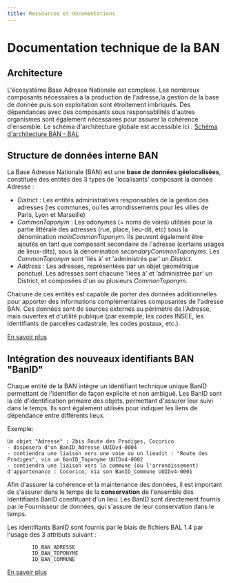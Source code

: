```yaml
---
title: Ressources et documentations
---
```



# Documentation technique de la BAN

## Architecture
L'écosystème Base Adresse Nationale est complexe. Les nombreux composants nécessaires à la production de l'adresse,la gestion de la base de donnée puis son exploitation sont étroitement imbriqués. Des dépendances avec des composants sous responsabilités d'autres organismes sont également nécessaires pour assurer la cohérence d'ensemble.   Le schéma d'architecture globale est accessible ici : [Schéma d'architecture BAN - BAL](https://github.com/BaseAdresseNationale/ban-plateforme/wiki/Schéma-général-d’architecture-BAN-BAL-(fev-2025))


## Structure de données interne BAN

La Base Adresse Nationale (BAN) est une **base de données géolocalisées**, constituée des entités des 3 types de 'localisants' composant la donnée Adresse :

* *District* : Les entités administratives responsables de la gestion des adresses (les communes, ou les arrondissements pour les villes de Paris, Lyon et Marseille)
*  *CommonToponym* : Les odonymes (= noms de voies) utilisés pour la partie littérale des adresses (rue, place, lieu-dit, etc) sous la dénomination *mainCommonToponym*. Ils peuvent également être ajoutés en tant que composant secondaire de l'adresse (certains usages de lieux-dits), sous la dénomination *secondaryCommonToponyms*. 
Les *CommonToponym* sont 'liés à' et 'administrés par’ un *District*.
* *Address* : Les adresses, représentées par un objet géométrique ponctuel. Les adresses sont chacune 'liées à' et ‘administrée par’ un District, et composées d'un ou plusieurs *CommonToponym*.

Chacune de ces entités est capable de porter des données additionnelles pour apporter des informations complémentaires composantes de l'adresse BAN. Ces données sont de sources externes au périmètre de l'Adresse, mais ouvertes et d'utilité publique (par exemple, les codes INSEE, les Identifiants de parcelles cadastrale, les codes postaux, etc.).

[En savoir plus](https://github.com/BaseAdresseNationale/ban-plateforme/wiki/DRAFT%23-Schema-de-la-base-de-donn%C3%A9es-BAN) 



## Intégration des nouveaux identifiants BAN "BanID"

Chaque entité de la BAN intègre un identifiant technique unique BanID permettant de l'identifier de façon explicite et non ambiguë. Les BanID sont la clé d'identification primaire des objets, permettant d'assurer leur suivi dans le temps. Ils sont également utilisés pour indiquer les liens de dépendance entre différents lieux.

Exemple:

    Un objet "Adresse" : 2bis Route des Prodiges, Cocorico
    - disposera d'un BanID_Adresse UUIDv4-0004
    - contiendra une liaison vers une voie ou un lieudit : "Route des Prodiges", via un BanID_Toponyme UUIDv4-0002
    - contiendra une liaison vers la commune (ou l'arrondissement) d'appartenance : Cocorico, via son BanID_Commune UUIDv4-0001


Afin d'assurer la cohérence et la maintenance des données, il est important de s'assurer dans le temps de la **conservation** de l'ensemble des Identifiants BanID constituant d'un lieu.
Les BanID sont directement fournis par le Fournisseur de données, qui s'assure de leur conservation dans le temps.

Les identifiants BanID sont fournis par le biais de fichiers BAL 1.4 par l'usage des  3 attributs suivant :

            ID_BAN_ADRESSE
            ID_BAN_TOPONYME
            ID_BAN_COMMUNE

[En savoir plus](https://github.com/BaseAdresseNationale/ban-plateforme/wiki/DRAFT-%23-Int%C3%A9gration-des-BanID)